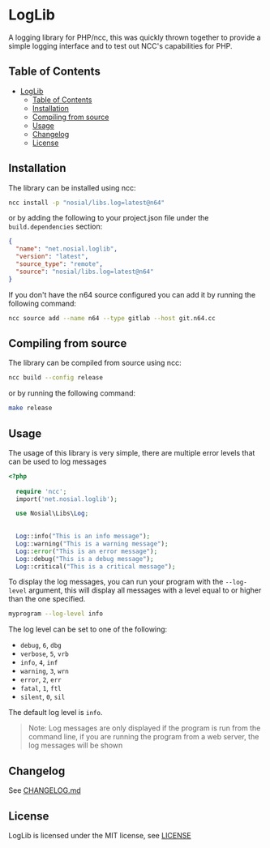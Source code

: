 # LogLib

A logging library for PHP/ncc, this was quickly thrown together
to provide a simple logging interface and to test out 
NCC's capabilities for PHP.

## Table of Contents

<!-- TOC -->
* [LogLib](#loglib)
  * [Table of Contents](#table-of-contents)
  * [Installation](#installation)
  * [Compiling from source](#compiling-from-source)
  * [Usage](#usage)
  * [Changelog](#changelog)
  * [License](#license)
<!-- TOC -->


## Installation

The library can be installed using ncc:

```bash
ncc install -p "nosial/libs.log=latest@n64"
```

or by adding the following to your project.json file under
the `build.dependencies` section:

```json
{
  "name": "net.nosial.loglib",
  "version": "latest",
  "source_type": "remote",
  "source": "nosial/libs.log=latest@n64"
}
```

If you don't have the n64 source configured you can add it
by running the following command:

```bash
ncc source add --name n64 --type gitlab --host git.n64.cc
```

## Compiling from source

The library can be compiled from source using ncc:

```bash
ncc build --config release
```

or by running the following command:

```bash
make release
```


## Usage

The usage of this library is very simple, there are
multiple error levels that can be used to log messages

```php
<?php
  
  require 'ncc';
  import('net.nosial.loglib');

  use Nosial\Libs\Log;
  
  
  Log::info("This is an info message");
  Log::warning("This is a warning message");
  Log::error("This is an error message");
  Log::debug("This is a debug message");
  Log::critical("This is a critical message");
```

To display the log messages, you can run your program
with the `--log-level` argument, this will display all
messages with a level equal to or higher than the one
specified.

```bash
myprogram --log-level info
```

The log level can be set to one of the following:

* `debug`, `6`, `dbg`
* `verbose`, `5`, `vrb`
* `info`, `4`, `inf`
* `warning`, `3`, `wrn`
* `error`, `2`, `err`
* `fatal`, `1`, `ftl`
* `silent`, `0`, `sil`

The default log level is `info`.

 > Note: Log messages are only displayed if the program
is run from the command line, if you are running the
program from a web server, the log messages will be shown
 

## Changelog

See [CHANGELOG.md](CHANGELOG.md)

## License

LogLib is licensed under the MIT license, see [LICENSE](LICENSE)
